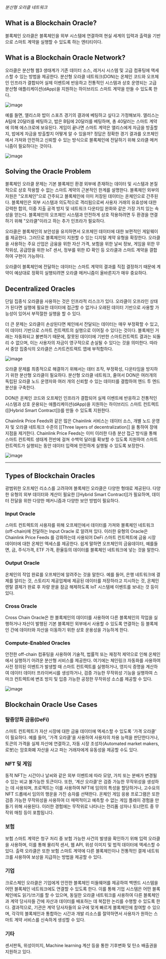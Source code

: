 _분산형 오라클 네트워크_

## What is a Blockchain Oracle?

블록체인 오라클은 블록체인을 외부 시스템에 연결하여 현실 세계의 입력과 출력을 기반으로 스마트 계약을 실행할 수 있도록 하는 엔티티이다. 

## What is a Blockchain Oracle Network?

오라클은 분산형 웹3 생태계가 기존 데이터 소스, 레거시 시스템 및 고급 컴퓨팅에 액세스할 수 있는 방법을 제공한다.
분산형 오라클 네트워크(DON)는 온체인 코드와 오프체인 인프라가 결합되어 실제 이벤트에 반응하고 전통적인 시스템과 상호 운영되는 고급 분산형 애플리케이션(dApp)을 지원하는 하이브리드 스마트 계약을 만들 수 있도록 한다.

![image](https://github.com/nobodyjbj/readme/blob/master/src/main/resources/image/decentralized%20oracle%20network1.png)

예를 들면, 앨리스와 밥이 스포츠 경기의 결과에 베팅하고 싶다고 가정해보자. 앨리스는 A팀에 20달러를 베팅하고, 밥은 B팀에 20달러를 베팅하며, 총 40달러는 스마트 계약에 의해 에스크로에 보유된다. 게임이 끝나면 스마트 계약은 앨리스에게 자금을 방출할지, 밥에게 자금을 방출할지 어떻게 알 수 있을까? 
정답은 정확한 경기 결과를 오프체인에서 가져와 안전하고 신뢰할 수 있는 방식으로 블록체인에 전달하기 위해 오라클 메커니즘이 필요하다는 것이다.

![image](https://github.com/nobodyjbj/readme/blob/master/src/main/resources/image/decentralized%20oracle%20network2.png)

## Solving the Oracle Problem

블록체인 오라클 문제는 기본 블록체인 환경 외부에 존재하는 데이터 및 시스템과 본질적으로 상호 작용할 수 없는 스마트 계약의 근본적인 한계를 설명한다. 블록체인 외부의 자원은 "오프체인"으로 간주되고 블록체인에 이미 저장된 데이터는 온체인으로 간주된다. 블록체인은 외부 시스템과 의도적으로 격리됨으로써 사용자 거래의 유효성에 대한 강력한 합의, 이중 지출 공격 방지 및 네트워크 다운타임 완화와 같은 가장 가치 있는 속성을 얻는다.
블록체인의 오프체인 시스템과 안전하게 상호 작용하려면 두 환경을 연결하기 위해 "오라클"이라고 하는 추가 인프라가 필요하다.

오라클은 블록체인의 보안성을 유지하면서 오프체인 데이터에 대한 보편적인 게잍웨이를 제공한다. 그러므로 블록체인이 지원할 수 있는 디지털 계약 유형을 확장한다. 오라클을 사용하는 주요 산업은 금융을 위한 자산 가격, 보험을 위한 날씨 정보, 게임을 위한 무작위성, 공급망을 위한 IoT 센서, 정부를 위한 ID 확인 등 오라클과 스마트 계약을 결합하여 구현이 가능하다.

오라클이 블록체인에 전달하는 데이터는 스마트 계약의 결과를 직접 결정하기 때문에 계약이 예상대로 정확히 실행되려면 오라클 메커니즘이 올바른지가 매우 중요하다.

## Decentralized Oracles

단일 집중식 오라클을 사용하는 것은 인프라적 리스크가 있다. 오라클이 오프라인 상태가 된다면 실행에 필요한 데이터에 접근할 수 없거나 오래된 데이터 기반으로 사용할 가능성이 있어서 부적절한 실행을 할 수 있다.

더 큰 문제는 오라클이 손상된다면 체인에서 잔달되는 데이터는 매우 부정확할 수 있고, 이 데이터 기반으로 스마트 컨트렉트의 실행으로 이어질 수 있다는 것이다.
블록체인 거래는 자동화되고 불변하기 때문에, 잘못된 데이터에 기반한 스마트컨트렉트 결과는 되돌리 수 없으며, 이는 사용자의 자금이 영구적으로 손실될 수 있다는 것을 의미한다. 따라서 중앙 집중식의 오라클은 스카트컨트렉트 앱에 부적합하다.

![image](https://github.com/nobodyjbj/readme/blob/master/src/main/resources/image/decentralized%20oracle%20network3.png)

오라클 문제를 최종적으로 해결하기 위해서는 데터 조작, 부정확성, 다운타임을 방지하기 위한 분산형 오라클이 필요하다. 분산형 오라클 네트워크, 줄여서 DON은 여러개의 독립된 오라클 노드 운영자와 여러 개의 신뢰할 수 있는 데이터를 결합하여 엔드 투 엔드 분산을 구축한다.

DON은 온체인 코드와 오프체인 인프라가 결합되어 실제 이벤트에 반응하고 전통적인 시스템과 상호 운용되는 애플리케이션(dApp)을 지원하는 하이브리드 스마트 컨트렉트([[Hybrid Smart Contract]])를 만들 수 있도록 지원한다.

Chainlink Price Feeds와 같은 많은 Chainlink 서비스는 데이터 소스, 개별 노드 운영자 및 오라클 네트워크 수준의 [[Three layers of decentralization]] 을 통하여 장애 지점을 제거한다.
Chainlink Price Feeds는 이미 이러한 다층 분산 접근 방식을 통해 스마트 컨트렉트 생태계 전반에 걸쳐 수백억 달러를 확보할 수 있도록 지원하여 스마트 컨트렉트가 실행되는 동안 데이터 입력에 안전하게 실행될 수 있도록 보장한다. 

![image](https://github.com/nobodyjbj/readme/blob/master/src/main/resources/image/decentralized%20oracle%20network4.png)

---
## Types of Blockchain Oracles

광범위한 오프체인 리소스를 고려햐여 블록체인 오라클은 다양한 형태로 제공된다. 다양한 유형의 외부 데이터와 계산이 필요한  [[Hybrid Smart Contract]]가 필요하며, 데이터 전달을 위한 다양한 메커니즘과 다양한 보안 방법이 필요하다. 

### Input Oracle

스마트 컨트렉트의 사용자를 위해 오프체인에서 데이터를 가져와 블록체인 네트워크(off-chain)에 전달하는 Input Oracle 로 알려져 있다. 이러한 유형의 Oracle은 Chainlink Price Feeds 를 강화하는데 사용되어 DeFi 스마트 컨트렉트에 금융 시장 데이터에 대한 온체인 엑세스를 제공한다.
쉽게 말하면 오프체인의 금융데이터, 예를들면, 금, 주식가격, ETF 가격, 환율등의 데이터를 블록체인 네트워크에 넣는 것을 말한다.

### Output Oracle

온체인의 작업 완료를 오프체인에 알려주는 것을 말한다. 예를 들어, 은행 네트워크에 결제를 알리는 것, 스토리지 제공업체에 제공된 데이터를 저장하라고 지시하는 것, 온체인 렌탈 결제가 완료 후 차량 문을 잠금 해제하도록 IoT 시스템에 이벤트를 보내는 것 등이 있다.

### Cross Oracle

Cross Chain Oracle은 한 블록체인의 데이터를 사용하여 다른 블록체인의 작업을 실행하거나 자산이 발행된 기본 블록체인 외부에서 사용할 수 있도록 연결하는 등 블록체인 간에 데이터와 자산을 이동하기 위한 상호 운용성을 가능하게 한다.

### Compute-Enabled Oracles

안전한 off-chain 컴퓨팅을 사용하여 기술적, 법률적 또는 재정적 제약으로 인해 온체인에서 실행하기 어려운 분산형 서비스를 제공한다. 여기에는 체인링크 자동화를 사용하여 사전 정의된 이벤트가 발생할 때 스마트 컨트렉트를 실행하거나, 영지식 증명을 계산하여 데이터 데이터 프라이버시를 생성하거나, 검증 가능한 무작위성 기능을 실행하여 스마크 컨트렉트에 변조 방지 및 입증 가능한 공정한 무작위성 소스를 제공할 수 있다.

![image](https://github.com/nobodyjbj/readme/blob/master/src/main/resources/image/decentralized%20oracle%20network5.png)

## Blockchain Oracle Use Cases

### 탈중앙화 금융(DeFi)

스마트 컨트렉트가 자산 시장에 대한 금융 데이터에 엑세스할 수 있도록 '가격 오라클' 이 필요하다. 
예를 들어, '가격 오라클'을 사용하여 사용자의 차용 능력을 판단한다거나, 토큰의 가격을 실제 자산에 연결하고, 자동 시장 조성자(Automated market makers, 로봇)는 암호화폐 자산을 사고 파는 거래자에게 유동성을 제공할 수도 있다.

### NFT 및 게임

동적 NFT는 시간이나 날씨와 같은 외부 이벤트에 따라 모양, 가치 또는 분배가 변경될 수 있는 비교 불가능한 토큰이다. 또한, '계산 오라클'은 검증 가능한 무작위성을 생성하는 데 사용되며, 프로젝트는 이를 사용하여 NFT에 임의의 특성을 할당하거나, 고수요의 NFT 드롭에서 임의의 행운을 가진 승자를 선택한다. 온체인 게임 응용 프로그램은 또한 검증 가능한 무작위성을 사용하여 더 매력적이고 예측할 수 없는 게임 플레이 경험을 만들기 위해 사용된다. 이러한 경험에는 무작위로 나타나는 전리품 상자나 토너먼트 중 무작위 매칭 등이 포함됩니다.

### 보험

보험 스마트 계약은 청구 처리 중 보험 가능한 사건의 발생을 확인하기 위해 입력 오라클을 사용하며, 이를 통해 물리적 센서, 웹 API, 위성 이미지 및 법적 데이터에 액세스할 수 있다. 출력 오라클은 또한 보험 스마트 계약에 다른 블록체인이나 전통적인 결제 네트워크를 사용하여 보상을 지급하는 방법을 제공할 수 있다.

### 기업

크로스체인 오라클은 기업에게 안전한 블록체인 미들웨어를 제공하여 백엔드 시스템을 어떤 블록체인 네트워크에도 연결할 수 있도록 한다. 이를 통해 기업 시스템은 어떤 블록체인에도 읽기/쓰기를 할 수 있으며, 동일한 오라클 네트워크를 사용하여 다른 블록체인과 계약 당사자들 간에 자산과 데이터를 배포하는 데 복잡한 논리를 수행할 수 있도록 한다.  결과적으로, 기관은 계약 당사자들의 요구에 맞게 빠르게 블록체인에 참여할 수 있으며, 각각의 블록체인과 통합하는 시간과 개발 리소스를 절약하면서 사용자가 원하는 스마트 계약 서비스를 신속하게 생성할 수 있다. 

### 기타

센서판독, 위성이미지, Machine learning 계산 등을 통한 기후변화 및 탄소 배출권을 지원하고 있다.



